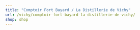 ```yaml
---
title: "Comptoir Fort Bayard / La Distillerie de Vichy"
url: /vichy/comptoir-fort-bayard-la-distillerie-de-vichy/
shop: shop
---
```


